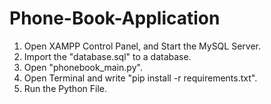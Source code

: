 # Phone-Book-Application

1. Open XAMPP Control Panel, and Start the MySQL Server.
2. Import the "database.sql" to a database.
3. Open "phonebook_main.py".
4. Open Terminal and write "pip install -r requirements.txt".
5. Run the Python File.

